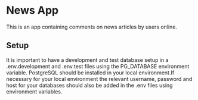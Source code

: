 # News App

This is an app containing comments on news articles by users online.

## Setup
It is important to have a development and test database setup in a .env.development and .env.test files using the PG_DATABASE environment variable. PostgreSQL should be installed in your local environment.If necessary for your local environment the relevant username, password and host for your databases should also be added in the .env files using environment variables. 

